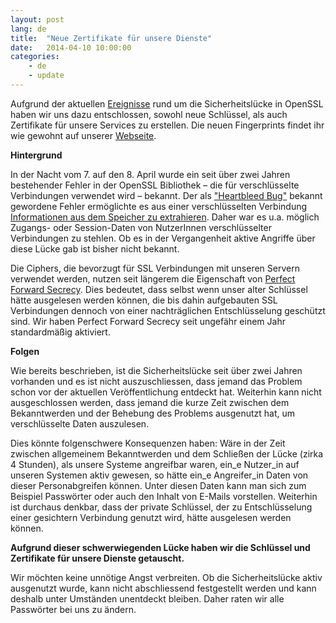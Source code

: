 ```yaml
---
layout: post
lang: de
title:  "Neue Zertifikate für unsere Dienste"
date:   2014-04-10 10:00:00
categories:
    - de
    - update
---
```

Aufgrund der aktuellen [Ereignisse](https://www.systemli.org/update/2014/04/08/schliessung-einer-sicherheitsluecke-benoetigt-neustart-der-dienste.html)  rund um die Sicherheitslücke in OpenSSL haben wir uns dazu entschlossen, sowohl neue Schlüssel, als auch Zertifikate für unsere Services zu erstellen. Die neuen Fingerprints findet ihr wie gewohnt auf unserer [Webseite](https://www.systemli.org/assets/fingerprints.txt.asc).

**Hintergrund**

In der Nacht vom 7. auf den 8. April wurde ein seit über zwei Jahren bestehender Fehler in der OpenSSL Bibliothek – die für verschlüsselte Verbindungen verwendet wird – bekannt. Der als ["Heartbleed Bug"](http://heartbleed.com/) bekannt gewordene Fehler ermöglichte es aus einer verschlüsselten Verbindung [Informationen aus dem Speicher zu extrahieren](http://www.golem.de/news/openssl-wichtige-fragen-und-antworten-zu-heartbleed-1404-105740.html). Daher war es u.a. möglich Zugangs- oder Session-Daten von NutzerInnen verschlüsselter Verbindungen zu stehlen. Ob es in der Vergangenheit aktive Angriffe über diese Lücke gab ist bisher nicht bekannt.

Die Ciphers, die bevorzugt für SSL Verbindungen mit unseren Servern verwendet werden, nutzen seit längerem die Eigenschaft von [Perfect Forward Secrecy](https://de.wikipedia.org/wiki/Perfect_Forward_Secrecy). Dies bedeutet, dass selbst wenn unser alter Schlüssel hätte ausgelesen werden können, die bis dahin aufgebauten SSL Verbindungen dennoch von einer nachträglichen Entschlüsselung geschützt sind. Wir haben Perfect Forward Secrecy seit ungefähr einem Jahr standardmäßig aktiviert.

**Folgen**

Wie bereits beschrieben, ist die Sicherheitslücke seit über zwei Jahren vorhanden und es ist nicht auszuschliessen, dass jemand das Problem schon vor der aktuellen Veröffentlichung entdeckt hat. Weiterhin kann nicht ausgeschlossen werden, dass jemand die kurze Zeit zwischen dem Bekanntwerden und der Behebung des Problems ausgenutzt hat, um verschlüsselte Daten auszulesen. 

Dies  könnte folgenschwere Konsequenzen haben: Wäre in der Zeit zwischen allgemeinem Bekanntwerden und dem Schließen der Lücke (zirka 4 Stunden),  als unsere  Systeme angreifbar waren, ein_e Nutzer_in auf unseren Systemen aktiv gewesen, so hätte ein_e Angreifer_in Daten von dieser Personabgreifen können. Unter diesen Daten kann man sich zum  Beispiel Passwörter oder auch den Inhalt von E-Mails vorstellen. Weiterhin ist durchaus denkbar, dass der private Schlüssel, der zu Entschlüsselung einer gesichtern Verbindung genutzt wird, hätte ausgelesen werden können.
   
**Aufgrund dieser schwerwiegenden Lücke haben wir die Schlüssel und Zertifikate für unsere Dienste getauscht.** 

Wir möchten keine unnötige Angst verbreiten. Ob die Sicherheitslücke aktiv ausgenutzt wurde, kann nicht abschliessend festgestellt werden und kann deshalb unter Umständen unentdeckt bleiben. Daher raten wir alle Passwörter bei uns zu ändern.





